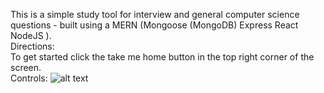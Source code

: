 This is a simple study tool for interview and general computer science questions - built using a MERN (Mongoose (MongoDB) Express React NodeJS ). 
<br>
Directions: 
<br> 
To get started click the take me home button in the top right corner of the screen. 
<br>
Controls: 
![alt text](https://i.imgur.com/a2kdGhH.png)

